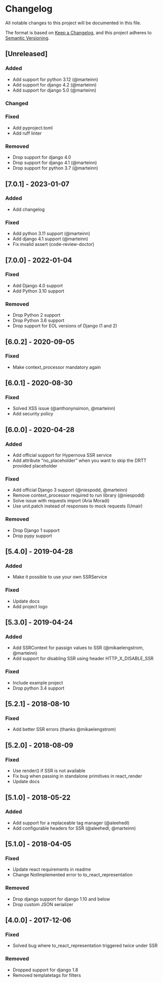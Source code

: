 # Changelog
All notable changes to this project will be documented in this file.

The format is based on [Keep a Changelog](https://keepachangelog.com/en/1.0.0/),
and this project adheres to [Semantic Versioning](https://semver.org/spec/v2.0.0.html).

## [Unreleased]

### Added
- Add support for python 3.12 (@marteinn)
- Add support for django 4.2 (@marteinn)
- Add support for django 5.0 (@marteinn)

### Changed
### Fixed
- Add pyproject.toml
- Add ruff linter

### Removed
- Drop support for django 4.0
- Drop support for django 4.1 (@marteinn)
- Drop support for python 3.7 (@marteinn)

## [7.0.1] - 2023-01-07

### Added
- Add changelog

### Fixed
- Add python 3.11 support (@marteinn)
- Add django 4.1 support (@marteinn)
- Fix invalid assert (code-review-doctor)

## [7.0.0] - 2022-01-04

### Fixed
- Add Django 4.0 support
- Add Python 3.10 support

### Removed
- Drop Python 2 support
- Drop Python 3.6 support
- Drop support for EOL versions of Django (1 and 2)

## [6.0.2] - 2020-09-05

### Fixed
 - Make context_processor mandatory again

## [6.0.1] - 2020-08-30

### Fixed
- Solved XSS issue (@anthonynsimon, @marteinn)
- Add security policy

## [6.0.0] - 2020-04-28

### Added
- Add official support for Hypernova SSR service
- Add attribute “no_placeholder” when you want to skip the DRTT provided placeholder

### Fixed
- Add official Django 3 support (@niespodd, @marteinn)
- Remove context_processor required to run library (@niespodd)
- Solve issue with requests import (Aria Moradi)
- Use unit.patch instead of responses to mock requests (Umair)

### Removed
- Drop Django 1 support
- Drop pypy support


## [5.4.0] - 2019-04-28

### Added
- Make it possible to use your own SSRService

### Fixed
- Update docs
- Add project logo

## [5.3.0] - 2019-04-24

### Added
- Add SSRContext for passign values to SSR (@mikaelengstrom, @marteinn)
- Add support for disabling SSR using header HTTP_X_DISABLE_SSR

### Fixed
- Include example project
- Drop python 3.4 support

## [5.2.1] - 2018-08-10

### Fixed
- Add better SSR errors (thanks @mikaelengstrom)

## [5.2.0] - 2018-08-09

### Fixed
- Use render() if SSR is not available
- Fix bug when passing in standalone primitives in react_render
- Update docs

## [5.1.0] - 2018-05-22

### Added
- Add support for a replaceable tag manager (@aleehedl)
- Add configurable headers for SSR (@aleehedl, @marteinn)

## [5.1.0] - 2018-04-05

### Fixed
- Update react requirements in readme
- Change NotImplemented error to to_react_representation

### Removed
- Drop django support for django 1.10 and below
- Drop custom JSON serializer

## [4.0.0] - 2017-12-06

### Fixed
- Solved bug where to_react_representation triggered twice under SSR

### Removed
- Dropped support for django 1.8
- Removed templatetags for filters

